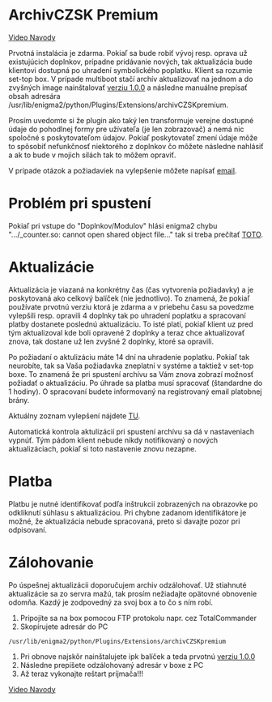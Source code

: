 # ArchivCZSK Premium

[Video Navody](https://www.youtube.com/channel/UCmBS0gFkw11vBeHjjK_AGqA/videos)


Prvotná instalácia je zdarma. Pokiaľ sa bude robiť vývoj resp. oprava už existujúcich doplnkov, prípadne pridávanie nových, tak aktualizácia bude klientovi dostupná po uhradení symbolického poplatku. Klient sa rozumie set-top box. V prípade multiboot stačí archív aktualizovať na jednom a do zvyšných image nainštalovať [verziu 1.0.0](https://github.com/mtester270/archivczskpremium/releases/tag/v1.0.0) a následne manuálne prepísať obsah adresára /usr/lib/enigma2/python/Plugins/Extensions/archivCZSKpremium.

Prosím uvedomte si že plugin ako taký len transformuje verejne dostupné údaje do pohodlnej formy pre užívateľa (je len zobrazovač) a nemá nic spoločné s poskytovateľom údajov. Pokiaľ poskytovateľ zmení údaje môže to spôsobiť nefunkčnosť niektorého z doplnkov čo môžete následne nahlásiť a ak to bude v mojich silách tak to môžem opraviť.

V prípade otázok a požiadaviek na vylepšenie môžete napísať [email](mailto:archivczsk@gmail.com).

# Problém pri spustení
Pokiaľ pri vstupe do "Doplnkov/Modulov" hlási enigma2 chybu ".../_counter.so: cannot open shared object file..." tak si treba prečítať [TOTO](https://github.com/mtester270/archivczskpremium/releases/tag/v1.0.0).

# Aktualizácie
Aktualizácia je viazaná na konkrétny čas (čas vytvorenia požiadavky) a je poskytovaná ako celkový balíček (nie jednotlivo). To znamená, že pokiaľ používate prvotnú verziu ktorá je zdarma a v priebehu času sa povedzme vylepšili resp. opravili 4 doplnky tak po uhradení poplatku a spracovaní platby dostanete poslednú aktualizáciu. To isté platí, pokiaľ klient uz pred tým aktualizoval kde boli opravené 2 doplnky a teraz chce aktualizovať znova, tak dostane už len zvyšné 2 doplnky, ktoré sa opravili.

Po požiadaní o aktulizáciu máte 14 dní na uhradenie poplatku. Pokiaľ tak neurobíte, tak sa Vaša požiadavka zneplatní v systéme a taktiež v set-top boxe. To znamená že pri spustení archívu sa Vám znova zobrazí možnosť požiadať o aktualizáciu. Po úhrade sa platba musí spracovať (štandardne do 1 hodiny). O spracovaní budete informovaný na registrovaný email platobnej brány.

Aktuálny zoznam vylepšení nájdete [TU](https://github.com/mtester270/archivczskpremium/releases).

Automatická kontrola aktulizácií pri spustení archívu sa dá v nastaveniach vypnúť. Tým pádom klient nebude nikdy notifikovaný o nových aktualizáciach, pokiaľ si toto nastavenie znovu nezapne.

# Platba
Platbu je nutné identifikovať podľa inštrukcií zobrazených na obrazovke po odkliknutí súhlasu s aktualizáciou. Pri chybne zadanom identifikátore je možné, že aktualizácia nebude spracovaná, preto si davajte pozor pri odpisovaní.

# Zálohovanie
Po úspešnej aktualizácii doporučujem archiv odzálohovať. Už stiahnuté aktualizácie sa zo servra mažú, tak prosím nežiadajte opätovné obnovenie odomňa. Kazdý je zodpovedný za svoj box a to čo s ním robí.

1) Pripojíte sa na box pomocou FTP protokolu napr. cez TotalCommander
2) Skopírujete adresár do PC
```
/usr/lib/enigma2/python/Plugins/Extensions/archivCZSKpremium
```

1) Pri obnove najskôr nainštalujete ipk balíček a teda prvotnú [verziu 1.0.0](https://github.com/mtester270/archivczskpremium/releases/tag/v1.0.0)
2) Následne prepíšete odzálohovaný adresár v boxe z PC
3) Až teraz vykonajte reštart príjmača!!!

[Video Navody](https://www.youtube.com/channel/UCmBS0gFkw11vBeHjjK_AGqA/videos)
